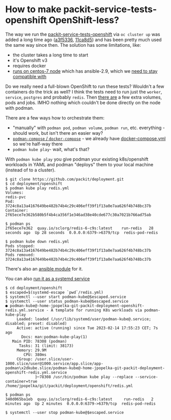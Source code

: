 # How to make packit-service-tests-openshift OpenShift-less?

The way we run the [packit-service-tests-openshift](https://github.com/packit/packit-service/blob/eb5d95cdc1c1531ac27cc8dd5999ae310b06f2c5/.zuul.yaml#L21)
via `oc cluster up` was added a long time ago
([a3f5336](https://github.com/packit/packit-service/commit/a3f5336c49e18227ccabce55e32f95dc86eb03b7),
[11ca8d5](https://github.com/packit/packit-service/commit/11ca8d5b3557901fb478cfb1b5236eed30d7afb0))
and has been pretty much used the same way since then. The solution has some limitations, like:

- the cluster takes a long time to start
- it's Openshift v3
- requires docker
- [runs on centos-7 node](https://github.com/packit/packit-service-zuul/blob/386ef8a8e850f4ea2d6a0a055968ad069ec7d75d/zuul.d/jobs.yaml#L55)
  which has ansible-2.9, which we [need to stay compatible with](https://github.com/packit/deployment/pull/449#issuecomment-1425734576)

Do we really need a full-blown OpenShift to run these tests? Wouldn't a few containers do the trick as well?
I think the tests need to run just the `worker`, `service`, `postgres` and probably `redis`.
Then [there are](https://github.com/packit/packit-service/blob/main/files/check-inside-openshift.yaml)
a few extra volumes, pods and jobs.
IMHO nothing which couldn't be done directly on the node with podman.

There are a few ways how to orchestrate them:

- "manually" with `podman pod`, `podman volume`, `podman run`, etc. everything - should work, but isn't there an easier way?
- [`podman-compose` / `docker-compose`](https://www.redhat.com/sysadmin/podman-compose-docker-compose) - we already have [docker-compose.yml](https://github.com/packit/packit-service/blob/main/docker-compose.yml) so we're half-way there
- `podman kube play`- wait, what's that?

With `podman kube play` you give podman your existing k8s/openshift workloads
in YAML and podman "deploys" them to your local machine (instead of to a cluster).

    $ git clone https://github.com/packit/deployment.git
    $ cd deployment/openshift
    $ podman kube play redis.yml
    Volumes:
    redis-pvc
    Pod:
    3724c8a13a4167649be482b74b4c29c406eff39f1f13a0e7aa626f4b748bc37b
    Container:
    2f65ece7e362b580b5f4b4ca356f1e346ad38e40cde677c30a7021b766ad75ab

    $ podman ps
    2f65ece7e362  quay.io/sclorg/redis-6-c9s:latest    run-redis   28 seconds ago  Up 28 seconds  0.0.0.0:6379->6379/tcp  redis-pod-redis

    $ podman kube down redis.yml
    Pods stopped:
    3724c8a13a4167649be482b74b4c29c406eff39f1f13a0e7aa626f4b748bc37b
    Pods removed:
    3724c8a13a4167649be482b74b4c29c406eff39f1f13a0e7aa626f4b748bc37b

There's also an [ansible module](https://docs.ansible.com/ansible/latest/collections/containers/podman/podman_play_module.html) for it.

You can also [run it as a systemd service](https://www.redhat.com/sysadmin/kubernetes-workloads-podman-systemd)

    $ cd deployment/openshift
    $ escaped=$(systemd-escape `pwd`/redis.yml)
    $ systemctl --user start podman-kube@$escaped.service
    $ systemctl --user status podman-kube@$escaped.service
    ● podman-kube@-home-jpopelka-git-packit-deployment-openshift-redis.yml.service - A template for running K8s workloads via podman-kube-play
         Loaded: loaded (/usr/lib/systemd/user/podman-kube@.service; disabled; preset: disabled)
         Active: active (running) since Tue 2023-02-14 17:55:23 CET; 7s ago
           Docs: man:podman-kube-play(1)
       Main PID: 78308 (podman)
          Tasks: 31 (limit: 38173)
         Memory: 29.9M
            CPU: 380ms
         CGroup: /user.slice/user-1000.slice/user@1000.service/app.slice/app-podman\x2dkube.slice/podman-kube@-home-jpopelka-git-packit-deployment-openshift-redis.yml.service
                 ├─78308 /usr/bin/podman kube play --replace --service-container=true /home/jpopelka/git/packit/deployment/openshift/redis.yml

    $ podman ps
    340d065ba1eb  quay.io/sclorg/redis-6-c9s:latest     run-redis   2 minutes ago  Up 2 minutes  0.0.0.0:6379->6379/tcp  redis-pod-redis

    $ systemctl --user stop podman-kube@$escaped.service
